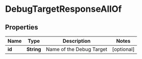 

# DebugTargetResponseAllOf


## Properties

| Name | Type | Description | Notes |
|------------ | ------------- | ------------- | -------------|
|**id** | **String** | Name of the Debug Target |  [optional] |



